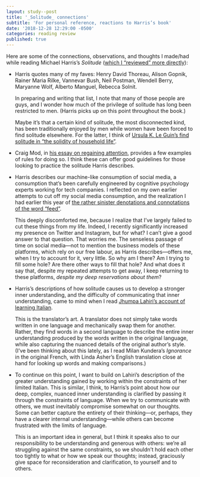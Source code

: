 ```yaml
---
layout: study--post
title: '_Solitude_ connections'
subtitle: 'For personal reference, reactions to Harris’s book'
date: '2018-12-28 12:29:00 -0500'
categories: reading review
published: true
---
```


Here are some of the connections, observations, and thoughts I made/had while reading Michael Harris’s _Solitude_ ([which I “reviewed” more directly](/study/michael-harris-solitude/)):

* Harris quotes many of my faves: Henry David Thoreau, Alison Gopnik, Rainer Maria Rilke, Vannevar Bush, Neil Postman, Wendell Berry, Maryanne Wolf, Alberto Manguel, Rebecca Solnit.

	In preparing and writing that list, I note that many of those people are guys, and I wonder how much of the privilege of solitude has long been restricted to men. (Harris picks up on this point throughout the book.)
	
	Maybe it’s that a certain kind of solitude, the most disconnected kind, has been traditionally enjoyed by men while women have been forced to find solitude elsewhere. For the latter, I think of [Ursula K. Le Guin’s find solitude in “the solidity of household life”](https://lucascherkewski.com/links/2018/12/26/15-54-newyorker-julie-phillips-fantastic-ursula-k-le-guin/).
	
* Craig Mod, in [his essay on regaining attention](https://lucascherkewski.com/links/2018/12/26/16-27-craigmod-craig-mod-attention/), provides a few examples of rules for doing so. I think these can offer good guidelines for those looking to practice the solitude Harris describes.

* Harris describes our machine-like consumption of social media, a consumption that’s been carefully engineered by cognitive psychology experts working for tech companies. I reflected on my own earlier attempts to cut off my social media consumption, and the realization I had earlier this year of [the rather sinister denotations and connotations of the word “feed”](https://lucascherkewski.com/hit-and-miss/18-feed/).

	This deeply discomforted me, because I realize that I’ve largely failed to cut these things from my life. Indeed, I recently significantly increased my presence on Twitter and Instagram, but for what? I can’t give a good answer to that question. That worries me. The senseless passage of time on social media—not to mention the business models of these platforms, which rely on our free labour, as Harris describes—offers me, when I try to account for it, very little. So why am I there? Am I trying to fill some hole? Are there other ways to fill that hole? And what does it say that, despite my repeated attempts to get away, I keep returning to these platforms, _despite my deep reservations about them_?

* Harris’s descriptions of how solitude causes us to develop a stronger inner understanding, and the difficulty of communicating that inner understanding, came to mind when I read [Jhumpa Lahiri’s account of learning Italian](https://lucascherkewski.com/links/2018/12/23/23-08-newyorker-jhumpa-lahiri-teach-yourself-italian/).

	This is the translator’s art. A translator does not simply take words written in one language and mechanically swap them for another. Rather, they find words in a second language to describe the entire inner understanding produced by the words written in the original language, while also capturing the nuanced details of the original author’s style. (I’ve been thinking about this lately, as I read Milan Kundera’s _Ignorance_ in the original French, with Linda Asher’s English translation close at hand for looking up words and making comparisons.)
	
* To continue on this point, I want to build on Lahiri’s description of the greater understanding gained by working within the constraints of her limited Italian. This is similar, I think, to Harris’s point about how our deep, complex, nuanced inner understanding is clarified by passing it through the constraints of language. When we try to communicate with others, we must inevitably compromise somewhat on our thoughts. Some can better capture the entirety of their thinking—or, perhaps, they have a clearer internal understanding—while others can become frustrated with the limits of language.
	
	This is an important idea in general, but I think it speaks also to our responsibility to be understanding and generous with others: we’re all struggling against the same constraints, so we shouldn’t hold each other too tightly to what or how we speak our thoughts; instead, graciously give space for reconsideration and clarification, to yourself and to others.

